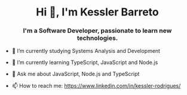 <h1 align="center">Hi 👋, I'm Kessler Barreto</h1>
<h3 align="center">I'm a Software Developer, passionate to learn new technologies.</h3>

- 🔭 I’m currently studying Systems Analysis and Development
  
- 🌱 I’m currently learning TypeScript, JavaScript and Node.js

- 💬 Ask me about JavaScript, Node.js and TypeScript
  
- 📫 How to reach me: https://www.linkedin.com/in/kessler-rodrigues/
